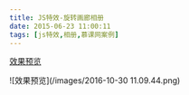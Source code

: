 ```yaml
---
title: JS特效-旋转画廊相册
date: 2015-06-23 11:00:11
tags: [js特效,相册,慕课网案例]
---
```


[效果预览](/ddemo/gallery/index.html)

![效果预览](/images/2016-10-30 11.09.44.png)
